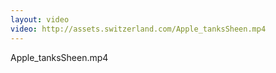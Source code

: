 ```yaml
---
layout: video
video: http://assets.switzerland.com/Apple_tanksSheen.mp4
---
```

Apple_tanksSheen.mp4
